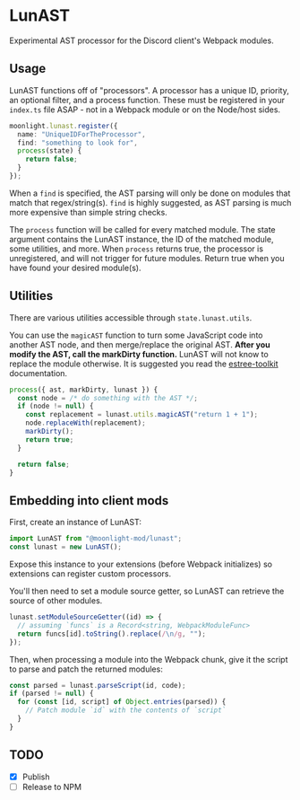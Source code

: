 # LunAST

Experimental AST processor for the Discord client's Webpack modules.

## Usage

LunAST functions off of "processors". A processor has a unique ID, priority, an optional filter, and a process function. These must be registered in your `index.ts` file ASAP - not in a Webpack module or on the Node/host sides.

```ts
moonlight.lunast.register({
  name: "UniqueIDForTheProcessor",
  find: "something to look for",
  process(state) {
    return false;
  }
});
```

When a `find` is specified, the AST parsing will only be done on modules that match that regex/string(s). `find` is highly suggested, as AST parsing is much more expensive than simple string checks.

The `process` function will be called for every matched module. The state argument contains the LunAST instance, the ID of the matched module, some utilities, and more. When `process` returns true, the processor is unregistered, and will not trigger for future modules. Return true when you have found your desired module(s).

## Utilities

There are various utilities accessible through `state.lunast.utils`.

You can use the `magicAST` function to turn some JavaScript code into another AST node, and then merge/replace the original AST. **After you modify the AST, call the markDirty function.** LunAST will not know to replace the module otherwise. It is suggested you read the [estree-toolkit](https://estree-toolkit.netlify.app/welcome) documentation.

```ts
process({ ast, markDirty, lunast }) {
  const node = /* do something with the AST */;
  if (node != null) {
    const replacement = lunast.utils.magicAST("return 1 + 1");
    node.replaceWith(replacement);
    markDirty();
    return true;
  }

  return false;
}
```

## Embedding into client mods

First, create an instance of LunAST:

```ts
import LunAST from "@moonlight-mod/lunast";
const lunast = new LunAST();
```

Expose this instance to your extensions (before Webpack initializes) so extensions can register custom processors.

You'll then need to set a module source getter, so LunAST can retrieve the source of other modules.

```ts
lunast.setModuleSourceGetter((id) => {
  // assuming `funcs` is a Record<string, WebpackModuleFunc>
  return funcs[id].toString().replace(/\n/g, "");
});
```

Then, when processing a module into the Webpack chunk, give it the script to parse and patch the returned modules:

```ts
const parsed = lunast.parseScript(id, code);
if (parsed != null) {
  for (const [id, script] of Object.entries(parsed)) {
    // Patch module `id` with the contents of `script`
  }
}
```

## TODO

- [x] Publish
- [ ] Release to NPM
